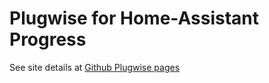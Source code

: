 # Plugwise for Home-Assistant Progress

See site details at [Github Plugwise pages](https://plugwise.github.io/progress/)
